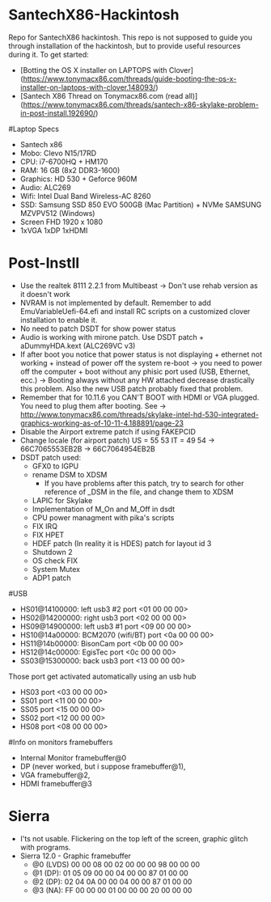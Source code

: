 # SantechX86-Hackintosh
Repo for SantechX86 hackintosh. This repo is not supposed to guide you through installation of the hackintosh, but to provide useful resources during it. To get started:

- [Botting the OS X installer on LAPTOPS with Clover] (https://www.tonymacx86.com/threads/guide-booting-the-os-x-installer-on-laptops-with-clover.148093/)
- [Santech X86 Thread on Tonymacx86.com (read all)] (https://www.tonymacx86.com/threads/santech-x86-skylake-problem-in-post-install.192690/)

#Laptop Specs
- Santech x86 
- Mobo: Clevo N15/17RD 
- CPU: i7-6700HQ + HM170 
- RAM: 16 GB (8x2 DDR3-1600) 
- Graphics: HD 530 + Geforce 960M 
- Audio: ALC269 
- Wifi: Intel Dual Band Wireless-AC 8260 
- SSD: Samsung SSD 850 EVO 500GB (Mac Partition) + NVMe SAMSUNG MZVPV512 (Windows) 
- Screen FHD 1920 x 1080
- 1xVGA 1xDP 1xHDMI

# Post-Instll
- Use the realtek 8111 2.2.1 from Multibeast -> Don't use rehab version as it doesn't work
- NVRAM is not implemented by default. Remember to add EmuVariableUefi-64.efi and install RC scripts on a customized clover installation to enable it.
- No need to patch DSDT for show power status
- Audio is working with mirone patch. Use DSDT patch + aDummyHDA.kext (ALC269VC v3)
- If after boot you notice that power status is not displaying + ethernet not working + instead of power off the system re-boot -> you need to power off the computer + boot without any phisic port used (USB, Ethernet, ecc.) -> Booting always without any HW attached decrease drastically this problem. Also the new USB patch probably fixed that problem.
- Remember that for 10.11.6 you CAN'T BOOT with HDMI or VGA plugged. You need to plug them after booting. See -> http://www.tonymacx86.com/threads/skylake-intel-hd-530-integrated-graphics-working-as-of-10-11-4.188891/page-23
- Disable the Airport extreme patch if using FAKEPCID
- Change locale (for airport patch) US = 55 53 IT = 49 54 -> 66C7065553EB2B -> 66C7064954EB2B
- DSDT patch used:
	- GFX0 to IGPU
	- rename DSM to XDSM
        - If you have problems after this patch, try to search for other reference of _DSM in the file, and change them to XDSM
	- LAPIC for Skylake
	- Implementation of M_On and M_Off in dsdt
	- CPU power managment with pika's scripts
	- FIX IRQ
	- FIX HPET
	- HDEF patch (In reality it is HDES) patch for layout id 3
	- Shutdown 2
	- OS check FIX
	- System Mutex
	- ADP1 patch

#USB
- HS01@14100000: left usb3 #2 port <01 00 00 00>
- HS02@14200000: right usb3 port <02 00 00 00>
- HS09@14900000: left usb3 #1 port <09 00 00 00>
- HS10@14a00000: BCM2070 (wifi/BT) port <0a 00 00 00>
- HS11@14b00000: BisonCam port <0b 00 00 00>
- HS12@14c00000: EgisTec port <0c 00 00 00>
- SS03@15300000: back usb3 port <13 00 00 00>

Those port get activated automatically using an usb hub
- HS03 port <03 00 00 00>
- SS01 port <11 00 00 00>
- SS05 port <15 00 00 00>
- SS02 port <12 00 00 00>
- HS08 port <08 00 00 00>


#Info on monitors framebuffers
- Internal Monitor framebuffer@0
- DP (never worked, but i suppose framebuffer@1),
- VGA framebuffer@2,
- HDMI framebuffer@3

# Sierra
- I'ts not usable. Flickering on the top left of the screen, graphic glitch with programs.
- Sierra 12.0 - Graphic framebuffer
    - @0 (LVDS) 00 00 08 00 02 00 00 00 98 00 00 00
    - @1 (DP): 01 05 09 00 00 04 00 00 87 01 00 00
    - @2 (DP): 02 04 0A 00 00 04 00 00 87 01 00 00 
    - @3 (NA): FF 00 00 00 01 00 00 00 20 00 00 00
